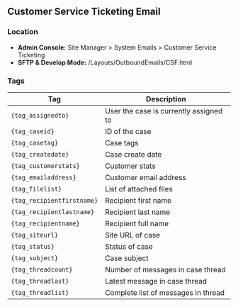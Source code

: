 ## Customer Service Ticketing Email

### Location
* **Admin Console:** Site Manager > System Emails > Customer Service Ticketing
* **SFTP & Develop Mode:** /Layouts/OutboundEmails/CSF.html

### Tags

Tag | Description
-------------- | -------------
`{tag_assignedto}` |  User the case is currently assigned to 
`{tag_caseid}` |	 ID of the case
`{tag_casetag}` |	Case tags
`{tag_createdate}` |	 Case create date
`{tag_customerstats}` |	 Customer stats
`{tag_emailaddress}` |	 Customer email address
`{tag_filelist}` |	 List of attached files
`{tag_recipientfirstname}` |	 Recipient first name
`{tag_recipientlastname}` |	 Recipient last name
`{tag_recipientname}` |	 Recipient full name
`{tag_siteurl}` |	 Site URL of case
`{tag_status}` |	 Status of case
`{tag_subject}` |	 Case subject
`{tag_threadcount}` |	 Number of messages in case thread
`{tag_threadlast}` |	 Latest message in case thread
`{tag_threadlist}` |	Complete list of messages in thread

